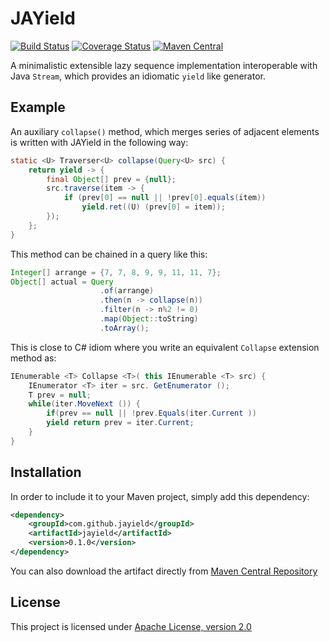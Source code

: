 # JAYield

[![Build Status](https://sonarcloud.io/api/project_badges/measure?project=com.github.jayield%3Ajayield&metric=alert_status)](https://sonarcloud.io/dashboard?id=com.github.jayield%3Ajayield)
[![Coverage Status](https://sonarcloud.io/api/project_badges/measure?project=com.github.jayield%3Ajayield&metric=coverage)](https://sonarcloud.io/component_measures?id=com.github.jayield%3Ajayield&metric=Coverage)
[![Maven Central](https://maven-badges.herokuapp.com/maven-central/com.github.jayield/jayield/badge.svg)](https://maven-badges.herokuapp.com/maven-central/com.github.jayield/jayield)

A minimalistic extensible lazy sequence implementation interoperable with Java
`Stream`, which provides an idiomatic `yield` like generator.
 
## Example

An auxiliary `collapse()` method, which merges series of adjacent elements is written 
with JAYield in the following way:

```java
static <U> Traverser<U> collapse(Query<U> src) {
    return yield -> {
        final Object[] prev = {null};
        src.traverse(item -> {
            if (prev[0] == null || !prev[0].equals(item))
                yield.ret((U) (prev[0] = item));
        });
    };
}
```

This method can be chained in a query like this:

```java
Integer[] arrange = {7, 7, 8, 9, 9, 11, 11, 7};
Object[] actual = Query
                    .of(arrange)
                    .then(n -> collapse(n))
                    .filter(n -> n%2 != 0)
                    .map(Object::toString)
                    .toArray();
```

This is close to C\# idiom where you write an equivalent `Collapse` extension 
method as:

```csharp
IEnumerable <T> Collapse <T>( this IEnumerable <T> src) {
    IEnumerator <T> iter = src. GetEnumerator ();
    T prev = null;
    while(iter.MoveNext ()) {
        if(prev == null || !prev.Equals(iter.Current ))
        yield return prev = iter.Current;
    }
}
```


## Installation

In order to include it to your Maven project, simply add this dependency:

```xml
<dependency>
    <groupId>com.github.jayield</groupId>
    <artifactId>jayield</artifactId>
    <version>0.1.0</version>
</dependency>
```

You can also download the artifact directly from [Maven
Central Repository](http://repo1.maven.org/maven2/com/github/jayield/jayield/)


## License

This project is licensed under [Apache License,
version 2.0](https://www.apache.org/licenses/LICENSE-2.0)
